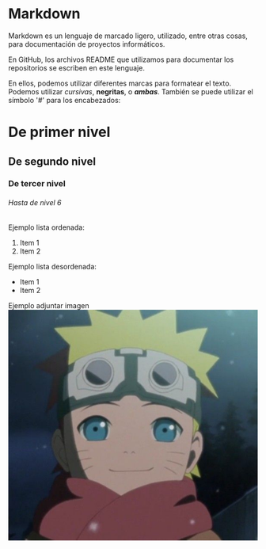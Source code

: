 # Markdown

Markdown es un lenguaje de marcado ligero, utilizado, entre otras cosas, para documentación de proyectos informáticos.

En GitHub, los archivos README que utilizamos para documentar los repositorios se escriben en este lenguaje.

En ellos, podemos utilizar diferentes marcas para formatear el texto. Podemos utilizar *cursivas*, **negritas**, o ***ambas***. También se puede utilizar el símbolo '#' para los encabezados:

# De primer nivel
## De segundo nivel
### De tercer nivel
###### Hasta de nivel 6

Ejemplo lista ordenada:
1. Item 1
2. Item 2

Ejemplo lista desordenada:
* Item 1
* Item 2

Ejemplo adjuntar imagen
![Imagen](imagenes/prueba.png)
